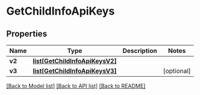 # GetChildInfoApiKeys

## Properties
Name | Type | Description | Notes
------------ | ------------- | ------------- | -------------
**v2** | [**list[GetChildInfoApiKeysV2]**](GetChildInfoApiKeysV2.md) |  | 
**v3** | [**list[GetChildInfoApiKeysV3]**](GetChildInfoApiKeysV3.md) |  | [optional] 

[[Back to Model list]](../README.md#documentation-for-models) [[Back to API list]](../README.md#documentation-for-api-endpoints) [[Back to README]](../README.md)

